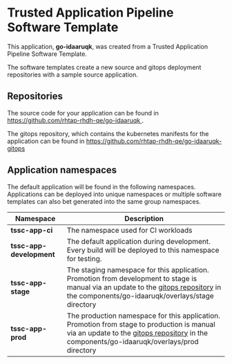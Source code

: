 # Trusted Application Pipeline Software Template

This application, **go-idaaruqk**, was created from a Trusted Application Pipeline Software Template.

The software templates create a new source and gitops deployment repositories with a sample source application. 

## Repositories

The source code for your application can be found in [https://github.com/rhtap-rhdh-qe/go-idaaruqk ](https://github.com/rhtap-rhdh-qe/go-idaaruqk ).
 
The gitops repository, which contains the kubernetes manifests for the application can be found in 
[https://github.com/rhtap-rhdh-qe/go-idaaruqk-gitops ](https://github.com/rhtap-rhdh-qe/go-idaaruqk-gitops ) 

## Application namespaces 

The default application will be found in the following namespaces. Applications can be deployed into unique namespaces or multiple software templates can also bet generated into the same group namespaces.  

|  Namespace   |  Description   |  
| -------- | -------- |
| **tssc-app-ci** | The namespace used for CI workloads |
| **tssc-app-development** | The default application during development. Every build will be deployed to this namespace for testing. |
| **tssc-app-stage** | The staging namespace for this application. Promotion from development to stage is manual via an update to the [gitops repository](https://github.com/rhtap-rhdh-qe/go-idaaruqk-gitops ) in the components/go-idaaruqk/overlays/stage directory |
| **tssc-app-prod** | The production namespace for this application. Promotion from stage to production is manual via an update to the [gitops repository](https://github.com/rhtap-rhdh-qe/go-idaaruqk-gitops ) in the components/go-idaaruqk/overlays/prod directory |